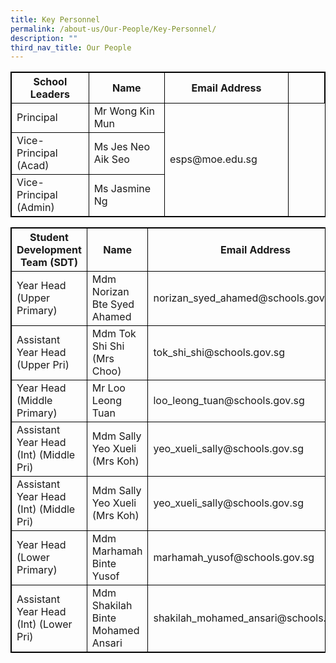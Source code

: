 ```yaml
---
title: Key Personnel
permalink: /about-us/Our-People/Key-Personnel/
description: ""
third_nav_title: Our People
---
```

<style>
table, th, td {
  border: 1px solid black;
  border-collapse: collapse;
  width: 0%;
}


</style>

<table style="width:100%">
  <tbody><tr>
    <th>School Leaders</th>
    <th>Name</th>
		<th>Email Address</th>
		<td>
  </td></tr>
<tr>
	<td>Principal</td>
	<td>Mr Wong Kin Mun</td>
	<td rowspan="3">esps@moe.edu.sg</td>
	</tr>
	<tr>
	<td>Vice-Principal (Acad)</td>
			<td>Ms Jes Neo Aik Seo</td>
	</tr>
		<tr>
	<td>Vice-Principal (Admin)</td>
				<td>Ms Jasmine Ng</td>
	</tr>
</tbody></table>

<table style="width:100%">
  <tbody><tr>
    <th>Student Development Team (SDT)</th>
    <th>Name</th>
		<th>Email Address</th><td>
  </td></tr>
<tr>
	<td>Year Head (Upper Primary)</td>
	<td>Mdm Norizan Bte Syed Ahamed</td>
	<td>norizan_syed_ahamed@schools.gov.sg</td>
	</tr>
	<tr>
	<td>Assistant Year Head (Upper Pri)</td>
			<td>Mdm Tok Shi Shi (Mrs Choo)</td>
		<td>tok_shi_shi@schools.gov.sg</td>
	</tr>
	<tr>
	<td>Year Head (Middle Primary)</td>
			<td>Mr Loo Leong Tuan</td>
		<td>loo_leong_tuan@schools.gov.sg</td>
	</tr>
			<tr>
				<td>Assistant Year Head (Int) (Middle Pri)</td>
			<td>Mdm Sally Yeo Xueli (Mrs Koh)</td>
		<td>yeo_xueli_sally@schools.gov.sg</td>
	</tr>
					<tr>
						<td>Assistant Year Head (Int) (Middle Pri)</td>
			<td>Mdm Sally Yeo Xueli (Mrs Koh)</td>
		<td>yeo_xueli_sally@schools.gov.sg</td>
	</tr>
					<tr>
						<td>Year Head (Lower Primary)</td>
			<td>Mdm Marhamah Binte Yusof</td>
		<td>marhamah_yusof@schools.gov.sg</td>
	</tr>
					<tr>
						<td>Assistant Year Head (Int) (Lower Pri)</td>
			<td>Mdm Shakilah Binte Mohamed Ansari</td>
		<td>shakilah_mohamed_ansari@schools.gov.sg</td>
	</tr>				
</tbody></table>